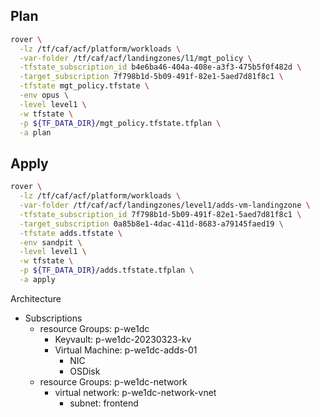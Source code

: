 ## Plan

```bash
rover \
  -lz /tf/caf/acf/platform/workloads \
  -var-folder /tf/caf/acf/landingzones/l1/mgt_policy \
  -tfstate_subscription_id b4e6ba46-404a-408e-a3f3-475b5f0f482d \
  -target_subscription 7f798b1d-5b09-491f-82e1-5aed7d81f8c1 \
  -tfstate mgt_policy.tfstate \
  -env opus \
  -level level1 \
  -w tfstate \
  -p ${TF_DATA_DIR}/mgt_policy.tfstate.tfplan \
  -a plan
```

## Apply

```bash
rover \
  -lz /tf/caf/acf/platform/workloads \
  -var-folder /tf/caf/acf/landingzones/level1/adds-vm-landingzone \
  -tfstate_subscription_id 7f798b1d-5b09-491f-82e1-5aed7d81f8c1 \
  -target_subscription 0a85b8e1-4dac-411d-8683-a79145faed19 \
  -tfstate adds.tfstate \
  -env sandpit \
  -level level1 \
  -w tfstate \
  -p ${TF_DATA_DIR}/adds.tfstate.tfplan \
  -a apply
```
Architecture

* Subscriptions
  * resource Groups: p-we1dc
    * Keyvault: p-we1dc-20230323-kv
    * Virtual Machine: p-we1dc-adds-01
      * NIC
      * OSDisk
  * resource Groups: p-we1dc-network
    * virtual network: p-we1dc-network-vnet
      * subnet: frontend


